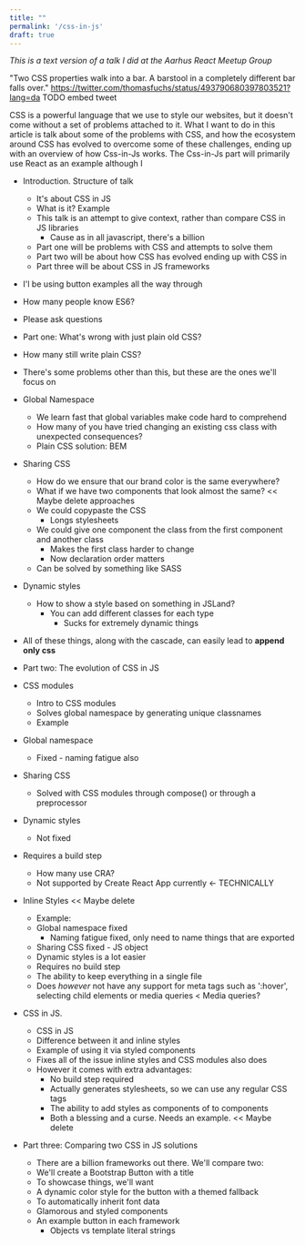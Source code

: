 ```yaml
---
title: ""
permalink: '/css-in-js'
draft: true
---
```


*This is a text version of a talk I did at the Aarhus React Meetup Group*

"Two CSS properties walk into a bar. A barstool in a completely different bar falls over."
https://twitter.com/thomasfuchs/status/493790680397803521?lang=da TODO embed tweet

CSS is a powerful language that we use to style our websites, but it doesn't come without a set of problems attached to it.
What I want to do in this article is talk about some of the problems with CSS, and how the ecosystem around CSS has evolved to
overcome some of these challenges, ending up with an overview of how Css-in-Js works. The Css-in-Js part will primarily use React as an example although I



 - Introduction. Structure of talk
    - It's about CSS in JS
     - What is it? Example 
   - This talk is an attempt to give context, rather than compare CSS in JS libraries
     - Cause as in all javascript, there's a billion
   - Part one will be problems with CSS and attempts to solve them
   - Part two will be about how CSS has evolved ending up with CSS in 
   - Part three will be about CSS in JS frameworks
- I'l be using button examples all the way through
- How many people know ES6?
- Please ask questions

 - Part one: What's wrong with just plain old CSS?
  - How many still write plain CSS?
  - There's some problems other than this, but these are the ones we'll focus on
  
  - Global Namespace
    - We learn fast that global variables make code hard to comprehend
    - How many of you have tried changing an existing css class with unexpected
    consequences?
    - Plain CSS solution: BEM

  - Sharing CSS
    - How do we ensure that our brand color is the same everywhere?
    - What if we have two components that look almost the same? << Maybe delete approaches
     - We could copypaste the CSS
       - Longs stylesheets
     - We could give one component the class from the first component and another class
       - Makes the first class harder to change
       - Now declaration order matters
    - Can be solved by something like SASS
  - Dynamic styles
    - How to show a style based on something in JSLand?
      - You can add different classes for each type
        - Sucks for extremely dynamic things
  - All of these things, along with the cascade, can easily lead to **append only css**

 - Part two: The evolution of CSS in JS
  - CSS modules
    - Intro to CSS modules
    - Solves global namespace by generating unique classnames
    - Example
  - Global namespace
    - Fixed - naming fatigue also
  - Sharing CSS
    - Solved with CSS modules through compose() or through a preprocessor
  - Dynamic styles 
    - Not fixed
  - Requires a build step
    - How many use CRA?
    - Not supported by Create React App currently <- TECHNICALLY
 - Inline Styles << Maybe delete
   - Example:
    - Global namespace fixed
      - Naming fatigue fixed, only need to name things that are exported    
    - Sharing CSS fixed - JS object
    - Dynamic styles is a lot easier
    - Requires no build step
    - The ability to keep everything in a single file
    - Does *however* not have any support for meta tags such as ':hover', selecting child elements or media queries < Media queries?
 
 - CSS in JS.
    - CSS in JS
     - Difference between it and inline styles
     - Example of using it via styled components
     - Fixes all of the issue inline styles and CSS modules also does
    - However it comes with extra advantages:
      - No build step required
      - Actually generates stylesheets, so we can use any regular CSS tags
      - The ability to add styles as components of to components
       - Both a blessing and a curse. Needs an example. << Maybe delete
    <? MORE ADVANTAGES?
   - Summarizing:
      - What does using CSS in JS give us?
        - Fixes global namespace by scoping & naming fatigue
        - Gives us really advanced ways of sharing CSS
        - Allows us to create dynamic styles easily
        - One file per component
        - Full power of both CSS and JS
        - React Native comment here?
        
 - Part three: Comparing two CSS in JS solutions
   - There are a billion frameworks out there. We'll compare two:
   - We'll create a Bootstrap Button with a title
   - To showcase things, we'll want
    - A dynamic color style for the button with a themed fallback
    - To automatically inherit font data
   - Glamorous and styled components
   - An example button in each framework
     - Objects vs template literal strings

